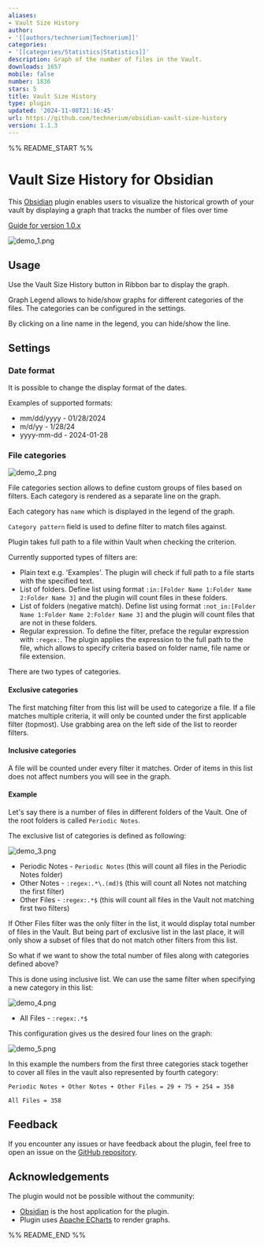 ```yaml
---
aliases:
- Vault Size History
author:
- '[[authors/technerium|Technerium]]'
categories:
- '[[categories/Statistics|Statistics]]'
description: Graph of the number of files in the Vault.
downloads: 1657
mobile: false
number: 1836
stars: 5
title: Vault Size History
type: plugin
updated: '2024-11-08T21:16:45'
url: https://github.com/technerium/obsidian-vault-size-history
version: 1.1.3
---
```


%% README_START %%

# Vault Size History for Obsidian

This [Obsidian](https://obsidian.md/) plugin enables users to visualize the historical growth of your vault by displaying a graph that tracks the number of files over time

[Guide for version 1.0.x](LegacyGuide.md)

![demo_1.png](https://raw.githubusercontent.com/technerium/obsidian-vault-size-history/HEAD/docs/demo_1.png)

## Usage

Use the Vault Size History button in Ribbon bar to display the graph.

Graph Legend allows to hide/show graphs for different categories of the files. The categories can be configured in the settings.

By clicking on a line name in the legend, you can hide/show the line.

## Settings

### Date format

It is possible to change the display format of the dates.

Examples of supported formats:

- mm/dd/yyyy - 01/28/2024
- m/d/yy - 1/28/24
- yyyy-mm-dd - 2024-01-28

### File categories

![demo_2.png](https://raw.githubusercontent.com/technerium/obsidian-vault-size-history/HEAD/docs/demo_2.png)

File categories section allows to define custom groups of files based on filters. Each category is rendered as a separate line on the graph.

Each category has `name` which is displayed in the legend of the graph.

`Category pattern` field is used to define filter to match files against.

Plugin takes full path to a file within Vault when checking the criterion.

Currently supported types of filters are:

- Plain text e.g. 'Examples'. The plugin will check if full path to a file starts with the specified text.
- List of folders. Define list using format `:in:[Folder Name 1:Folder Name 2:Folder Name 3]` and the plugin will count files in these folders.
- List of folders (negative match). Define list using format `:not_in:[Folder Name 1:Folder Name 2:Folder Name 3]` and the plugin will count files that are not in these folders.
- Regular expression. To define the filter, preface the regular expression with `:regex:`. The plugin applies the expression to the full path to the file, which allows to specify criteria based on folder name, file name or file extension.

There are two types of categories.

#### Exclusive categories

The first matching filter from this list will be used to categorize a file. If a file matches multiple criteria, it will only be counted under the first applicable filter
(topmost). Use grabbing area on the left side of the list to reorder filters.

#### Inclusive categories

A file will be counted under every filter it matches. Order of items in this list does not affect numbers you will see in the graph.

#### Example

Let's say there is a number of files in different folders of the Vault. One of the root folders is called `Periodic Notes`.

The exclusive list of categories is defined as following:

![demo_3.png](https://raw.githubusercontent.com/technerium/obsidian-vault-size-history/HEAD/docs/demo_3.png)

- Periodic Notes - `Periodic Notes` (this will count all files in the Periodic Notes folder)
- Other Notes - `:regex:.*\.(md)$` (this will count all Notes not matching the first filter)
- Other Files - `:regex:.*$` (this will count all files in the Vault not matching first two filters)

If Other Files filter was the only filter in the list, it would display total number of files in the Vault. But being part of exclusive list in the last place, it will only show a subset of files that do not match other filters from this list.

So what if we want to show the total number of files along with categories defined above? 

This is done using inclusive list. We can use the same filter when specifying a new category in this list:

![demo_4.png](https://raw.githubusercontent.com/technerium/obsidian-vault-size-history/HEAD/docs/demo_4.png)

- All Files - `:regex:.*$`

This configuration gives us the desired four lines on the graph:

![demo_5.png](https://raw.githubusercontent.com/technerium/obsidian-vault-size-history/HEAD/docs/demo_5.png)

In this example the numbers from the first three categories stack together to cover all files in the vault also represented by fourth category:

```
Periodic Notes + Other Notes + Other Files = 29 + 75 + 254 = 358

All Files = 358
```

## Feedback
If you encounter any issues or have feedback about the plugin, feel free to open an issue on the [GitHub repository](https://github.com/technerium/obsidian-vault-size-history).

## Acknowledgements

The plugin would not be possible without the community:

- [Obsidian](https://obsidian.md/) is the host application for the plugin.
- Plugin uses [Apache ECharts](https://echarts.apache.org) to render graphs.


%% README_END %%